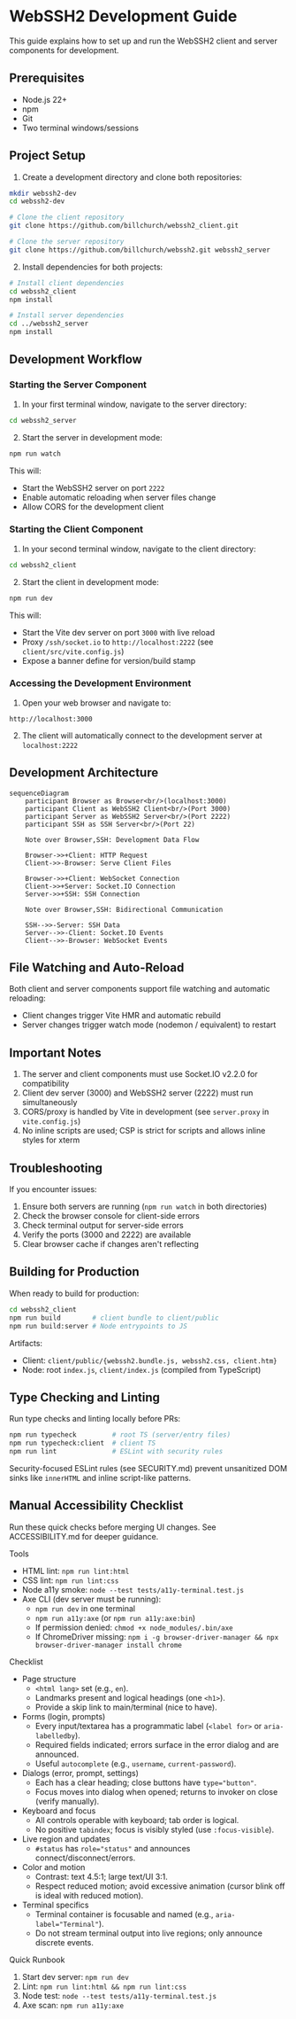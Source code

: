 # WebSSH2 Development Guide

This guide explains how to set up and run the WebSSH2 client and server components for development.

## Prerequisites

- Node.js 22+
- npm
- Git
- Two terminal windows/sessions

## Project Setup

1. Create a development directory and clone both repositories:

```bash
mkdir webssh2-dev
cd webssh2-dev

# Clone the client repository
git clone https://github.com/billchurch/webssh2_client.git

# Clone the server repository
git clone https://github.com/billchurch/webssh2.git webssh2_server
```

2. Install dependencies for both projects:

```bash
# Install client dependencies
cd webssh2_client
npm install

# Install server dependencies
cd ../webssh2_server
npm install
```

## Development Workflow

### Starting the Server Component

1. In your first terminal window, navigate to the server directory:

```bash
cd webssh2_server
```

2. Start the server in development mode:

```bash
npm run watch
```

This will:

- Start the WebSSH2 server on port `2222`
- Enable automatic reloading when server files change
- Allow CORS for the development client

### Starting the Client Component

1. In your second terminal window, navigate to the client directory:

```bash
cd webssh2_client
```

2. Start the client in development mode:

```bash
npm run dev
```

This will:

- Start the Vite dev server on port `3000` with live reload
- Proxy `/ssh/socket.io` to `http://localhost:2222` (see `client/src/vite.config.js`)
- Expose a banner define for version/build stamp

### Accessing the Development Environment

1. Open your web browser and navigate to:

```
http://localhost:3000
```

2. The client will automatically connect to the development server at `localhost:2222`

## Development Architecture

```mermaid
sequenceDiagram
    participant Browser as Browser<br/>(localhost:3000)
    participant Client as WebSSH2 Client<br/>(Port 3000)
    participant Server as WebSSH2 Server<br/>(Port 2222)
    participant SSH as SSH Server<br/>(Port 22)

    Note over Browser,SSH: Development Data Flow

    Browser->>+Client: HTTP Request
    Client->>-Browser: Serve Client Files

    Browser->>+Client: WebSocket Connection
    Client->>+Server: Socket.IO Connection
    Server->>+SSH: SSH Connection

    Note over Browser,SSH: Bidirectional Communication

    SSH-->>-Server: SSH Data
    Server-->>-Client: Socket.IO Events
    Client-->>-Browser: WebSocket Events
```

## File Watching and Auto-Reload

Both client and server components support file watching and automatic reloading:

- Client changes trigger Vite HMR and automatic rebuild
- Server changes trigger watch mode (nodemon / equivalent) to restart

## Important Notes

1. The server and client components must use Socket.IO v2.2.0 for compatibility
2. Client dev server (3000) and WebSSH2 server (2222) must run simultaneously
3. CORS/proxy is handled by Vite in development (see `server.proxy` in `vite.config.js`)
4. No inline scripts are used; CSP is strict for scripts and allows inline styles for xterm

## Troubleshooting

If you encounter issues:

1. Ensure both servers are running (`npm run watch` in both directories)
2. Check the browser console for client-side errors
3. Check terminal output for server-side errors
4. Verify the ports (3000 and 2222) are available
5. Clear browser cache if changes aren't reflecting

## Building for Production

When ready to build for production:

```bash
cd webssh2_client
npm run build        # client bundle to client/public
npm run build:server # Node entrypoints to JS
```

Artifacts:

- Client: `client/public/{webssh2.bundle.js, webssh2.css, client.htm}`
- Node: root `index.js`, `client/index.js` (compiled from TypeScript)

## Type Checking and Linting

Run type checks and linting locally before PRs:

```bash
npm run typecheck         # root TS (server/entry files)
npm run typecheck:client  # client TS
npm run lint              # ESLint with security rules
```

Security-focused ESLint rules (see SECURITY.md) prevent unsanitized DOM sinks like `innerHTML` and inline script-like patterns.

## Manual Accessibility Checklist

Run these quick checks before merging UI changes. See ACCESSIBILITY.md for deeper guidance.

Tools

- HTML lint: `npm run lint:html`
- CSS lint: `npm run lint:css`
- Node a11y smoke: `node --test tests/a11y-terminal.test.js`
- Axe CLI (dev server must be running):
  - `npm run dev` in one terminal
  - `npm run a11y:axe` (or `npm run a11y:axe:bin`)
  - If permission denied: `chmod +x node_modules/.bin/axe`
  - If ChromeDriver missing: `npm i -g browser-driver-manager && npx browser-driver-manager install chrome`

Checklist

- Page structure
  - `<html lang>` set (e.g., `en`).
  - Landmarks present and logical headings (one `<h1>`).
  - Provide a skip link to main/terminal (nice to have).
- Forms (login, prompts)
  - Every input/textarea has a programmatic label (`<label for>` or `aria-labelledby`).
  - Required fields indicated; errors surface in the error dialog and are announced.
  - Useful `autocomplete` (e.g., `username`, `current-password`).
- Dialogs (error, prompt, settings)
  - Each has a clear heading; close buttons have `type="button"`.
  - Focus moves into dialog when opened; returns to invoker on close (verify manually).
- Keyboard and focus
  - All controls operable with keyboard; tab order is logical.
  - No positive `tabindex`; focus is visibly styled (use `:focus-visible`).
- Live region and updates
  - `#status` has `role="status"` and announces connect/disconnect/errors.
- Color and motion
  - Contrast: text 4.5:1; large text/UI 3:1.
  - Respect reduced motion; avoid excessive animation (cursor blink off is ideal with reduced motion).
- Terminal specifics
  - Terminal container is focusable and named (e.g., `aria-label="Terminal"`).
  - Do not stream terminal output into live regions; only announce discrete events.

Quick Runbook

1. Start dev server: `npm run dev`
2. Lint: `npm run lint:html && npm run lint:css`
3. Node test: `node --test tests/a11y-terminal.test.js`
4. Axe scan: `npm run a11y:axe`
